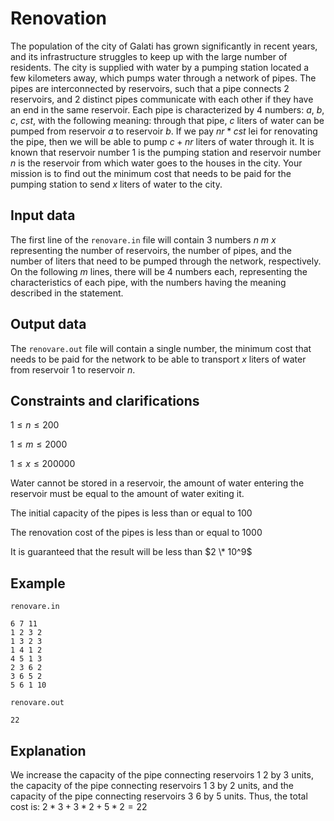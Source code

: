 # Renovation

The population of the city of Galati has grown significantly in recent years, and its infrastructure struggles to keep up with the large number of residents. The city is supplied with water by a pumping station located a few kilometers away, which pumps water through a network of pipes. The pipes are interconnected by reservoirs, such that a pipe connects 2 reservoirs, and 2 distinct pipes communicate with each other if they have an end in the same reservoir. Each pipe is characterized by 4 numbers: $a$, $b$, $c$, $cst$, with the following meaning: through that pipe, $c$ liters of water can be pumped from reservoir $a$ to reservoir $b$. If we pay $nr*cst$ lei for renovating the pipe, then we will be able to pump $c+nr$ liters of water through it. It is known that reservoir number $1$ is the pumping station and reservoir number $n$ is the reservoir from which water goes to the houses in the city. Your mission is to find out the minimum cost that needs to be paid for the pumping station to send $x$ liters of water to the city.

## Input data

The first line of the `renovare.in` file will contain 3 numbers $n$ $m$ $x$ representing the number of reservoirs, the number of pipes, and the number of liters that need to be pumped through the network, respectively. On the following $m$ lines, there will be 4 numbers each, representing the characteristics of each pipe, with the numbers having the meaning described in the statement.

## Output data

The `renovare.out` file will contain a single number, the minimum cost that needs to be paid for the network to be able to transport $x$ liters of water from reservoir $1$ to reservoir $n$.

## Constraints and clarifications

$1 \leq n \leq 200$

$1 \leq m \leq 2000$

$1 \leq x \leq 200000$

Water cannot be stored in a reservoir, the amount of water entering the reservoir must be equal to the amount of water exiting it.

The initial capacity of the pipes is less than or equal to $100$

The renovation cost of the pipes is less than or equal to $1000$

It is guaranteed that the result will be less than $2 \* 10^9$

## Example

`renovare.in`
```
6 7 11
1 2 3 2
1 3 2 3
1 4 1 2
4 5 1 3
2 3 6 2
3 6 5 2
5 6 1 10
```

`renovare.out`
```
22
```

## Explanation

We increase the capacity of the pipe connecting reservoirs $1$ $2$ by $3$ units, the capacity of the pipe connecting reservoirs $1$ $3$ by $2$ units, and the capacity of the pipe connecting reservoirs $3$ $6$ by $5$ units. Thus, the total cost is: $2*3 + 3*2 + 5*2 = 22$